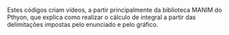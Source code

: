 Estes códigos criam vídeos, a partir principalmente da biblioteca MANIM do Pthyon, que explica como realizar o cálculo de integral a partir das delimitações impostas pelo enunciado e pelo gráfico.

